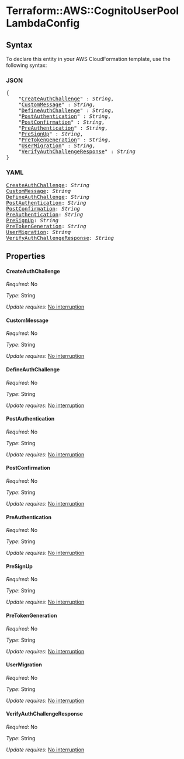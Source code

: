 # Terraform::AWS::CognitoUserPool LambdaConfig

## Syntax

To declare this entity in your AWS CloudFormation template, use the following syntax:

### JSON

<pre>
{
    "<a href="#createauthchallenge" title="CreateAuthChallenge">CreateAuthChallenge</a>" : <i>String</i>,
    "<a href="#custommessage" title="CustomMessage">CustomMessage</a>" : <i>String</i>,
    "<a href="#defineauthchallenge" title="DefineAuthChallenge">DefineAuthChallenge</a>" : <i>String</i>,
    "<a href="#postauthentication" title="PostAuthentication">PostAuthentication</a>" : <i>String</i>,
    "<a href="#postconfirmation" title="PostConfirmation">PostConfirmation</a>" : <i>String</i>,
    "<a href="#preauthentication" title="PreAuthentication">PreAuthentication</a>" : <i>String</i>,
    "<a href="#presignup" title="PreSignUp">PreSignUp</a>" : <i>String</i>,
    "<a href="#pretokengeneration" title="PreTokenGeneration">PreTokenGeneration</a>" : <i>String</i>,
    "<a href="#usermigration" title="UserMigration">UserMigration</a>" : <i>String</i>,
    "<a href="#verifyauthchallengeresponse" title="VerifyAuthChallengeResponse">VerifyAuthChallengeResponse</a>" : <i>String</i>
}
</pre>

### YAML

<pre>
<a href="#createauthchallenge" title="CreateAuthChallenge">CreateAuthChallenge</a>: <i>String</i>
<a href="#custommessage" title="CustomMessage">CustomMessage</a>: <i>String</i>
<a href="#defineauthchallenge" title="DefineAuthChallenge">DefineAuthChallenge</a>: <i>String</i>
<a href="#postauthentication" title="PostAuthentication">PostAuthentication</a>: <i>String</i>
<a href="#postconfirmation" title="PostConfirmation">PostConfirmation</a>: <i>String</i>
<a href="#preauthentication" title="PreAuthentication">PreAuthentication</a>: <i>String</i>
<a href="#presignup" title="PreSignUp">PreSignUp</a>: <i>String</i>
<a href="#pretokengeneration" title="PreTokenGeneration">PreTokenGeneration</a>: <i>String</i>
<a href="#usermigration" title="UserMigration">UserMigration</a>: <i>String</i>
<a href="#verifyauthchallengeresponse" title="VerifyAuthChallengeResponse">VerifyAuthChallengeResponse</a>: <i>String</i>
</pre>

## Properties

#### CreateAuthChallenge

_Required_: No

_Type_: String

_Update requires_: [No interruption](https://docs.aws.amazon.com/AWSCloudFormation/latest/UserGuide/using-cfn-updating-stacks-update-behaviors.html#update-no-interrupt)

#### CustomMessage

_Required_: No

_Type_: String

_Update requires_: [No interruption](https://docs.aws.amazon.com/AWSCloudFormation/latest/UserGuide/using-cfn-updating-stacks-update-behaviors.html#update-no-interrupt)

#### DefineAuthChallenge

_Required_: No

_Type_: String

_Update requires_: [No interruption](https://docs.aws.amazon.com/AWSCloudFormation/latest/UserGuide/using-cfn-updating-stacks-update-behaviors.html#update-no-interrupt)

#### PostAuthentication

_Required_: No

_Type_: String

_Update requires_: [No interruption](https://docs.aws.amazon.com/AWSCloudFormation/latest/UserGuide/using-cfn-updating-stacks-update-behaviors.html#update-no-interrupt)

#### PostConfirmation

_Required_: No

_Type_: String

_Update requires_: [No interruption](https://docs.aws.amazon.com/AWSCloudFormation/latest/UserGuide/using-cfn-updating-stacks-update-behaviors.html#update-no-interrupt)

#### PreAuthentication

_Required_: No

_Type_: String

_Update requires_: [No interruption](https://docs.aws.amazon.com/AWSCloudFormation/latest/UserGuide/using-cfn-updating-stacks-update-behaviors.html#update-no-interrupt)

#### PreSignUp

_Required_: No

_Type_: String

_Update requires_: [No interruption](https://docs.aws.amazon.com/AWSCloudFormation/latest/UserGuide/using-cfn-updating-stacks-update-behaviors.html#update-no-interrupt)

#### PreTokenGeneration

_Required_: No

_Type_: String

_Update requires_: [No interruption](https://docs.aws.amazon.com/AWSCloudFormation/latest/UserGuide/using-cfn-updating-stacks-update-behaviors.html#update-no-interrupt)

#### UserMigration

_Required_: No

_Type_: String

_Update requires_: [No interruption](https://docs.aws.amazon.com/AWSCloudFormation/latest/UserGuide/using-cfn-updating-stacks-update-behaviors.html#update-no-interrupt)

#### VerifyAuthChallengeResponse

_Required_: No

_Type_: String

_Update requires_: [No interruption](https://docs.aws.amazon.com/AWSCloudFormation/latest/UserGuide/using-cfn-updating-stacks-update-behaviors.html#update-no-interrupt)

